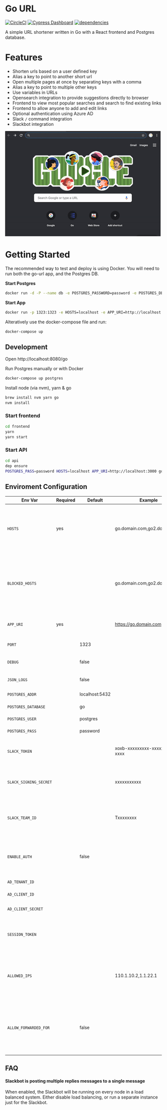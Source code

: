 # Go URL

[![CircleCI](https://circleci.com/gh/alexbrazier/go-url.svg?style=svg)](https://circleci.com/gh/alexbrazier/go-url)
[![Cypress Dashboard](https://img.shields.io/badge/cypress-dashboard-brightgreen.svg)](https://dashboard.cypress.io/#/projects/7dct13/runs)
[![dependencies](https://img.shields.io/david/alexbrazier/go-url.svg?path=frontend)](https://david-dm.org/alexbrazier/go-url?path=frontend)

A simple URL shortener written in Go with a React frontend and Postgres database.

# Features

- Shorten urls based on a user defined key
- Alias a key to point to another short url
- Open multiple pages at once by separating keys with a comma
- Alias a key to point to multiple other keys
- Use variables in URLs
- Opensearch integration to provide suggestions directly to browser
- Frontend to view most popular searches and search to find existing links
- Frontend to allow anyone to add and edit links
- Optional authentication using Azure AD
- Slack `/` command integration
- Slackbot integration

![Demo](.github/go-demo.gif)

# Getting Started

The recommended way to test and deploy is using Docker. You will need to run both the go-url app, and the Postgres DB.

**Start Postgres**

```sh
docker run -d -P --name db -e POSTGRES_PASSWORD=password -e POSTGRES_DB=go -e POSTGRES_ADDR=db:5432 postgres:11.3-alpine
```

**Start App**

```sh
docker run -p 1323:1323 -e HOSTS=localhost -e APP_URI=http://localhost:1323 --link db alexbrazier/go-url
```

Alteratively use the docker-compose file and run:

```sh
docker-compose up
```

## Development

Open http://localhost:8080/go

Run Postgres manually or with Docker

```sh
docker-compose up postgres
```

Install node (via nvm), yarn & go

```sh
brew install nvm yarn go
nvm install
```

### Start frontend

```sh
cd frontend
yarn
yarn start
```

### Start API

```sh
cd api
dep ensure
POSTGRES_PASS=password HOSTS=localhost APP_URI=http://localhost:3000 go run server.go
```

## Enviroment Configuration

| Env Var                | Required | Default        | Example                      | Description                                                                                            |
| ---------------------- | -------- | -------------- | ---------------------------- | ------------------------------------------------------------------------------------------------------ |
| `HOSTS`                | yes      |                | go.domain.com,go2.domain.com | List of comma separated hosts that the server will be able to be accessed from                         |
| `BLOCKED_HOSTS`        |          |                | go.domain.com,go2.domain.com | List of hosts you want to block from being linked - HOSTS are already included to stop recursive calls |
| `APP_URI`              | yes      |                | https://go.domain.com        | Default URI of app - used to link back to app                                                          |
| `PORT`                 |          | 1323           |                              | Port the app will run on                                                                               |
| `DEBUG`                |          | false          |                              | Enable more logging                                                                                    |
| `JSON_LOGS`            |          | false          |                              | Use JSON logs where possible                                                                           |
| `POSTGRES_ADDR`        |          | localhost:5432 |                              | Postgres db address                                                                                    |
| `POSTGRES_DATABASE`    |          | go             |                              | Postgres db name                                                                                       |
| `POSTGRES_USER`        |          | postgres       |                              | Postgres user                                                                                          |
| `POSTGRES_PASS`        |          | password       |                              | Postgres password                                                                                      |
| `SLACK_TOKEN`          |          |                | xoxb-xxxxxxxxx-xxxxxxxx-xxxx | Slack OAuth token to enable slackbot                                                                   |
| `SLACK_SIGNING_SECRET` |          |                | xxxxxxxxxxx                  | Slack signing secret to enable Slack `/go` command                                                     |
| `SLACK_TEAM_ID`        |          |                | Txxxxxxxx                    | Slack team id to restrict slash command responses to single team                                       |
| `ENABLE_AUTH`          |          | false          |                              | Enable Azure auth or not - if enabled, all other fields must be filled in                              |
| `AD_TENANT_ID`         |          |                |                              | Azure AD tenant ID                                                                                     |
| `AD_CLIENT_ID`         |          |                |                              | Azure AD client ID                                                                                     |
| `AD_CLIENT_SECRET`     |          |                |                              | Azure AD client secret                                                                                 |
| `SESSION_TOKEN`        |          |                |                              | Secret session token to store the user sessions                                                        |
| `ALLOWED_IPS`          |          |                | 110.1.10.2,1.1.22.1          | IP addresses that are always allowed access, even with auth enabled                                    |
| `ALLOW_FORWARDED_FOR`  |          | false          |                              | Retrieve origin IP from X-Forwarded-For header. Only enable if source is trusted, e.g. via Cloudfront  |

## FAQ

#### Slackbot is posting multiple replies messages to a single message

When enabled, the Slackbot will be running on every node in a load balanced system. Either disable load balancing, or run a separate instance just for the Slackbot.
